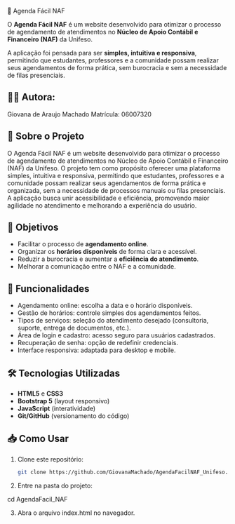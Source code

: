 📅 Agenda Fácil NAF

O **Agenda Fácil NAF** é um website desenvolvido para otimizar o processo de agendamento de atendimentos no **Núcleo de Apoio Contábil e Financeiro (NAF)** da Unifeso.  

A aplicação foi pensada para ser **simples, intuitiva e responsiva**, permitindo que estudantes, professores e a comunidade possam realizar seus agendamentos de forma prática, sem burocracia e sem a necessidade de filas presenciais.  

## 👩‍💻 Autora:
Giovana de Araujo Machado 
Matrícula: 06007320

## 📝 Sobre o Projeto

O Agenda Fácil NAF é um website desenvolvido para otimizar o processo de agendamento de atendimentos no Núcleo de Apoio Contábil e Financeiro (NAF) da Unifeso.
O projeto tem como propósito oferecer uma plataforma simples, intuitiva e responsiva, permitindo que estudantes, professores e a comunidade possam realizar seus agendamentos de forma prática e organizada, sem a necessidade de processos manuais ou filas presenciais.
A aplicação busca unir acessibilidade e eficiência, promovendo maior agilidade no atendimento e melhorando a experiência do usuário.

## 🎯 Objetivos  
- Facilitar o processo de **agendamento online**.  
- Organizar os **horários disponíveis** de forma clara e acessível.  
- Reduzir a burocracia e aumentar a **eficiência do atendimento**.  
- Melhorar a comunicação entre o NAF e a comunidade.

 ## 🚀 Funcionalidades

- Agendamento online: escolha a data e o horário disponíveis.
- Gestão de horários: controle simples dos agendamentos feitos.
- Tipos de serviços: seleção do atendimento desejado (consultoria, suporte, entrega de documentos, etc.).
- Área de login e cadastro: acesso seguro para usuários cadastrados.
- Recuperação de senha: opção de redefinir credenciais.
- Interface responsiva: adaptada para desktop e mobile.

## 🛠️ Tecnologias Utilizadas  
- **HTML5** e **CSS3**  
- **Bootstrap 5** (layout responsivo)  
- **JavaScript** (interatividade)  
- **Git/GitHub** (versionamento do código)  

## 📥 Como Usar  
1. Clone este repositório:  
   ```bash
   git clone https://github.com/GiovanaMachado/AgendaFacilNAF_Unifeso.git

2. Entre na pasta do projeto:

cd AgendaFacil_NAF

3. Abra o arquivo index.html no navegador.

